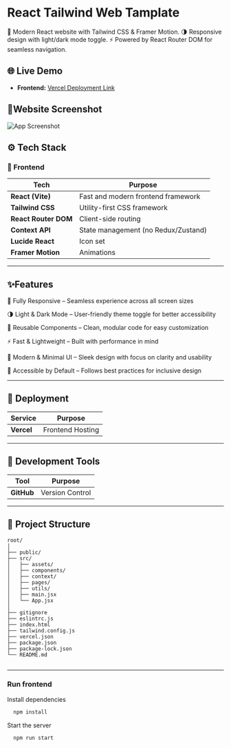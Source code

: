 # React Tailwind Web Tamplate

🚀 Modern React website with Tailwind CSS & Framer Motion. 🌗 Responsive design with light/dark mode toggle. ⚡ Powered by React Router DOM for seamless navigation.

## 🌐 Live Demo

- **Frontend:** [Vercel Deployment Link](https://appline-tailwind-app-landing-template.vercel.app)

## 📱Website Screenshot

![App Screenshot](<https://raw.githubusercontent.com/Dev-Rohan1/banner/refs/heads/main/Untitled%20design%20(1).jpg?token=GHSAT0AAAAAADD5M2MOJZYMPOWH5TJH5PVA2B3GRWQ>)

## ⚙️ Tech Stack

### 🧩 Frontend

| Tech                 | Purpose                             |
| -------------------- | ----------------------------------- |
| **React (Vite)**     | Fast and modern frontend framework  |
| **Tailwind CSS**     | Utility-first CSS framework         |
| **React Router DOM** | Client-side routing                 |                      |
| **Context API**      | State management (no Redux/Zustand) |                     |
| **Lucide React**      | Icon set                            |
| **Framer Motion**    | Animations                          |

---

## ✨Features

📱 Fully Responsive – Seamless experience across all screen sizes

🌗 Light & Dark Mode – User-friendly theme toggle for better accessibility

🧩 Reusable Components – Clean, modular code for easy customization

⚡ Fast & Lightweight – Built with performance in mind

🎯 Modern & Minimal UI – Sleek design with focus on clarity and usability

🔐 Accessible by Default – Follows best practices for inclusive design

---

## 🚀 Deployment

| Service    | Purpose          |
| ---------- | ---------------- |
| **Vercel** | Frontend Hosting |

---

## 🧪 Development Tools

| Tool       | Purpose         |
| ---------- | --------------- |
| **GitHub** | Version Control |

---

## 📁 Project Structure

```text
root/
│
├── public/
├── src/
│   ├── assets/
│   ├── components/
│   ├── context/
│   ├── pages/
│   ├── utils/
│   ├── main.jsx
│   └── App.jsx
│
├── gitignore
├── eslintrc.js
├── index.html
├── tailwind.config.js
├── vercel.json
├── package.json
├── package-lock.json
└── README.md


```

---
### Run frontend 


Install dependencies

```bash
  npm install
```

Start the server

```bash
  npm run start
```
